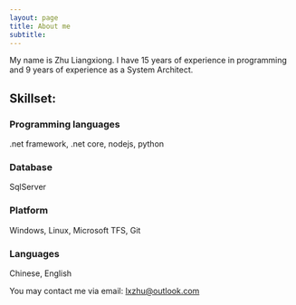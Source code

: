 ```yaml
---
layout: page
title: About me
subtitle: 
---
```


My name is Zhu Liangxiong. I have 15 years of experience in programming and 9 years of experience as a System Architect.

## Skillset: 

### Programming languages
.net framework, .net core, nodejs, python

### Database
SqlServer

### Platform
Windows, Linux, Microsoft TFS, Git

### Languages
Chinese, English


You may contact me via email: lxzhu@outlook.com


